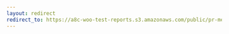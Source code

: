 ```yaml
---
layout: redirect
redirect_to: https://a8c-woo-test-reports.s3.amazonaws.com/public/pr-merge/40500/api/index.html
---
```

